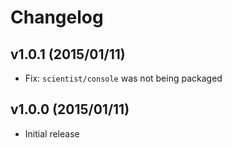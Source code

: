 # Changelog

## v1.0.1 (2015/01/11)

* Fix: `scientist/console` was not being packaged

## v1.0.0 (2015/01/11)

* Initial release
